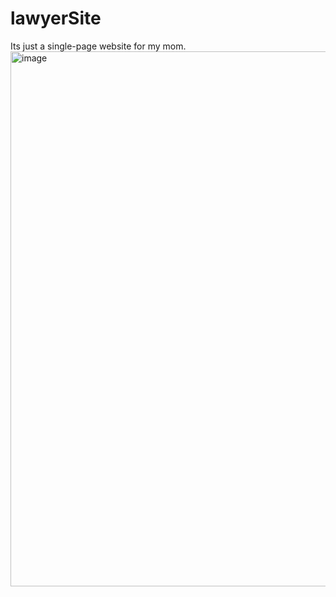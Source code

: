 # lawyerSite
Its just a single-page website for my mom.
<img width="1900" height="856" alt="image" src="https://github.com/user-attachments/assets/9c03fa50-157a-4469-aa3c-9c4398107b82" />
